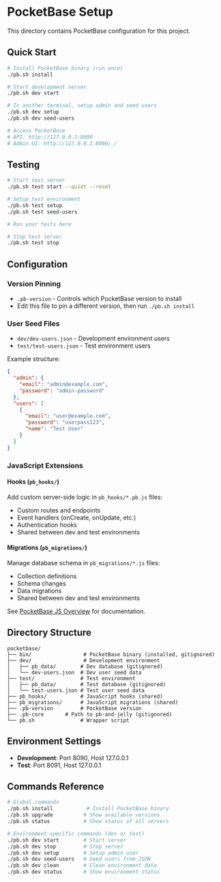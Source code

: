 # PocketBase Setup

This directory contains PocketBase configuration for this project.

## Quick Start

```bash
# Install PocketBase binary (run once)
./pb.sh install

# Start development server
./pb.sh dev start

# In another terminal, setup admin and seed users
./pb.sh dev setup
./pb.sh dev seed-users

# Access PocketBase
# API: http://127.0.0.1:8090
# Admin UI: http://127.0.0.1:8090/_/
```

## Testing

```bash
# Start test server
./pb.sh test start --quiet --reset

# Setup test environment
./pb.sh test setup
./pb.sh test seed-users

# Run your tests here

# Stop test server
./pb.sh test stop
```

## Configuration

### Version Pinning
- `.pb-version` - Controls which PocketBase version to install
- Edit this file to pin a different version, then run `./pb.sh install`

### User Seed Files
- `dev/dev-users.json` - Development environment users
- `test/test-users.json` - Test environment users

Example structure:
```json
{
  "admin": {
    "email": "admin@example.com",
    "password": "admin-password"
  },
  "users": [
    {
      "email": "user@example.com",
      "password": "userpass123",
      "name": "Test User"
    }
  ]
}
```

### JavaScript Extensions

#### Hooks (`pb_hooks/`)
Add custom server-side logic in `pb_hooks/*.pb.js` files:
- Custom routes and endpoints
- Event handlers (onCreate, onUpdate, etc.)
- Authentication hooks
- Shared between dev and test environments

#### Migrations (`pb_migrations/`)
Manage database schema in `pb_migrations/*.js` files:
- Collection definitions
- Schema changes
- Data migrations
- Shared between dev and test environments

See [PocketBase JS Overview](https://pocketbase.io/docs/js-overview/) for documentation.

## Directory Structure

```
pocketbase/
├── bin/                 # PocketBase binary (installed, gitignored)
├── dev/                 # Development environment
│   ├── pb_data/        # Dev database (gitignored)
│   └── dev-users.json  # Dev user seed data
├── test/               # Test environment
│   ├── pb_data/        # Test database (gitignored)
│   └── test-users.json # Test user seed data
├── pb_hooks/           # JavaScript hooks (shared)
├── pb_migrations/      # JavaScript migrations (shared)
├── .pb-version         # PocketBase version
├── .pb-core       # Path to pb-and-jelly (gitignored)
└── pb.sh               # Wrapper script
```

## Environment Settings

- **Development**: Port 8090, Host 127.0.0.1
- **Test**: Port 8091, Host 127.0.0.1

## Commands Reference

```bash
# Global commands
./pb.sh install           # Install PocketBase binary
./pb.sh upgrade          # Show available versions
./pb.sh status           # Show status of all servers

# Environment-specific commands (dev or test)
./pb.sh dev start        # Start server
./pb.sh dev stop         # Stop server
./pb.sh dev setup        # Setup admin user
./pb.sh dev seed-users   # Seed users from JSON
./pb.sh dev clean        # Clean environment data
./pb.sh dev status       # Show environment status
```
